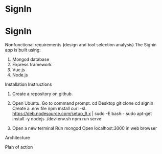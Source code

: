 # SignIn
# SignIn
Nonfunctional requirements (design and tool selection analysis)
The Signin app is built using:
1. Mongod database
2. Express framework
3. Vue.js
4. Node.js

Installation Instructions

1. Create a repository on github.
2. Open Ubuntu. Go to command prompt. 
cd Desktop
git clone 
cd signin
Create a .env file 
npm install
curl -sL https://deb.nodesource.com/setup_9.x | sudo -E bash -
sudo apt-get install -y nodejs
./dev-env.sh
npm run serve

3. Open a new terminal
Run mongod
Open localhost:3000 in web browser

Architecture

Plan of action
